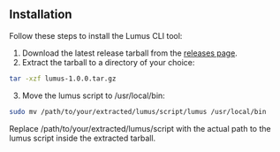 ## Installation

Follow these steps to install the Lumus CLI tool:

1. Download the latest release tarball from the [releases page](https://github.com/lumus-ai/lumus-worker/releases/tag/1.0.0).
2. Extract the tarball to a directory of your choice:
```bash
tar -xzf lumus-1.0.0.tar.gz
```
3. Move the lumus script to /usr/local/bin:
```bash
sudo mv /path/to/your/extracted/lumus/script/lumus /usr/local/bin
```
Replace /path/to/your/extracted/lumus/script with the actual path to the lumus script inside the extracted tarball.
